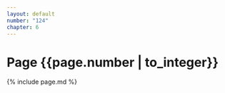 ```yaml
---
layout: default
number: "124"
chapter: 6
---
```


# Page {{page.number | to_integer}}
{% include page.md %}

